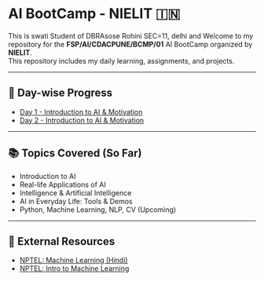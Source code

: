 # AI BootCamp - NIELIT 🇮🇳
This is swati Student of DBRAsose Rohini SEC=11, delhi and 
Welcome to my repository for the **FSP/AI/CDACPUNE/BCMP/01** AI BootCamp organized by **NIELIT**.  
This repository includes my daily learning, assignments, and projects.

---

## 📅 Day-wise Progress

- [Day 1 - Introduction to AI & Motivation](./Day1/Day1_Notes.md)
- [Day 2 - Introduction to AI & Motivation](./Day2/Day2_Notes.md)

---

## 📚 Topics Covered (So Far)

- Introduction to AI
- Real-life Applications of AI
- Intelligence & Artificial Intelligence
- AI in Everyday Life: Tools & Demos
- Python, Machine Learning, NLP, CV (Upcoming)

---

## 🔗 External Resources

- [NPTEL: Machine Learning (Hindi)](https://onlinecourses.nptel.ac.in/noc23_cs125/preview)
- [NPTEL: Intro to Machine Learning](https://onlinecourses.nptel.ac.in/noc25_cs46/preview)
